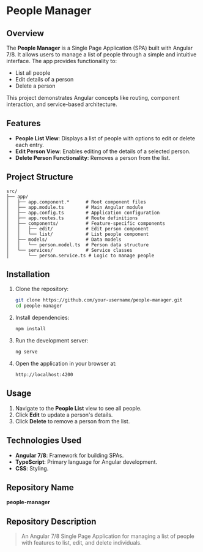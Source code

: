 # People Manager

## Overview
The **People Manager** is a Single Page Application (SPA) built with Angular 7/8. It allows users to manage a list of people through a simple and intuitive interface. The app provides functionality to:

- List all people
- Edit details of a person
- Delete a person

This project demonstrates Angular concepts like routing, component interaction, and service-based architecture.

## Features
- **People List View**: Displays a list of people with options to edit or delete each entry.
- **Edit Person View**: Enables editing of the details of a selected person.
- **Delete Person Functionality**: Removes a person from the list.

## Project Structure
```
src/
├── app/
│   ├── app.component.*      # Root component files
│   ├── app.module.ts        # Main Angular module
│   ├── app.config.ts        # Application configuration
│   ├── app.routes.ts        # Route definitions
│   ├── components/          # Feature-specific components
│   │   ├── edit/            # Edit person component
│   │   └── list/            # List people component
│   ├── models/              # Data models
│   │   └── person.model.ts  # Person data structure
│   └── services/            # Service classes
│       └── person.service.ts # Logic to manage people
```

## Installation

1. Clone the repository:
   ```bash
   git clone https://github.com/your-username/people-manager.git
   cd people-manager
   ```

2. Install dependencies:
   ```bash
   npm install
   ```

3. Run the development server:
   ```bash
   ng serve
   ```

4. Open the application in your browser at:
   ```
   http://localhost:4200
   ```

## Usage
1. Navigate to the **People List** view to see all people.
2. Click **Edit** to update a person's details.
3. Click **Delete** to remove a person from the list.

## Technologies Used
- **Angular 7/8**: Framework for building SPAs.
- **TypeScript**: Primary language for Angular development.
- **CSS**: Styling.

## Repository Name
**people-manager**

## Repository Description
> An Angular 7/8 Single Page Application for managing a list of people with features to list, edit, and delete individuals.
